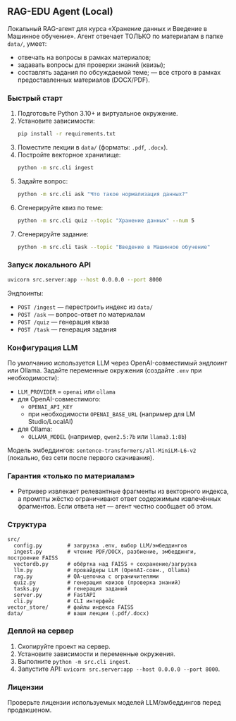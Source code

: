 ## RAG-EDU Agent (Local)

Локальный RAG-агент для курса «Хранение данных и Введение в Машинное обучение».
Агент отвечает ТОЛЬКО по материалам в папке `data/`, умеет:
- отвечать на вопросы в рамках материалов;
- задавать вопросы для проверки знаний (квизы);
- составлять задания по обсуждаемой теме;
— все строго в рамках предоставленных материалов (DOCX/PDF).

### Быстрый старт
1) Подготовьте Python 3.10+ и виртуальное окружение.
2) Установите зависимости:
   ```bash
   pip install -r requirements.txt
   ```
3) Поместите лекции в `data/` (форматы: `.pdf`, `.docx`).
4) Постройте векторное хранилище:
   ```bash
   python -m src.cli ingest
   ```
5) Задайте вопрос:
   ```bash
   python -m src.cli ask "Что такое нормализация данных?"
   ```
6) Сгенерируйте квиз по теме:
   ```bash
   python -m src.cli quiz --topic "Хранение данных" --num 5
   ```
7) Сгенерируйте задание:
   ```bash
   python -m src.cli task --topic "Введение в Машинное обучение"
   ```

### Запуск локального API
```bash
uvicorn src.server:app --host 0.0.0.0 --port 8000
```

Эндпоинты:
- `POST /ingest` — перестроить индекс из `data/`
- `POST /ask` — вопрос-ответ по материалам
- `POST /quiz` — генерация квиза
- `POST /task` — генерация задания

### Конфигурация LLM
По умолчанию используется LLM через OpenAI-совместимый эндпоинт или Ollama.
Задайте переменные окружения (создайте `.env` при необходимости):

- `LLM_PROVIDER` = `openai` или `ollama`
- для OpenAI-совместимого:
  - `OPENAI_API_KEY`
  - при необходимости `OPENAI_BASE_URL` (например для LM Studio/LocalAI)
- для Ollama:
  - `OLLAMA_MODEL` (например, `qwen2.5:7b` или `llama3.1:8b`)

Модель эмбеддингов: `sentence-transformers/all-MiniLM-L6-v2` (локально, без сети после первого скачивания).

### Гарантия «только по материалам»
- Ретривер извлекает релевантные фрагменты из векторного индекса, а промпты жёстко ограничивают ответ содержимым извлечённых фрагментов. Если ответа нет — агент честно сообщает об этом.

### Структура
```
src/
  config.py        # загрузка .env, выбор LLM/эмбеддингов
  ingest.py        # чтение PDF/DOCX, разбиение, эмбеддинги, построение FAISS
  vectordb.py      # обёртка над FAISS + сохранение/загрузка
  llm.py           # провайдеры LLM (OpenAI-совм., Ollama)
  rag.py           # QA-цепочка с ограничителями
  quiz.py          # генерация квизов (проверка знаний)
  tasks.py         # генерация заданий
  server.py        # FastAPI
  cli.py           # CLI интерфейс
vector_store/      # файлы индекса FAISS
data/              # ваши лекции (.pdf/.docx)
```

### Деплой на сервер
1) Скопируйте проект на сервер.
2) Установите зависимости и переменные окружения.
3) Выполните `python -m src.cli ingest`.
4) Запустите API: `uvicorn src.server:app --host 0.0.0.0 --port 8000`.

### Лицензии
Проверьте лицензии используемых моделей LLM/эмбеддингов перед продакшеном.

